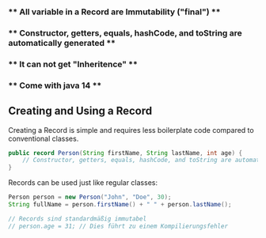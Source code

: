 ### ** All variable in a Record are Immutability ("final") **
### ** Constructor, getters, equals, hashCode, and toString are automatically generated **
### ** It can not get "Inheritence"                        **
### ** Come with java 14                                   **


## Creating and Using a Record

Creating a Record is simple and requires less boilerplate code compared to conventional classes.

```java
public record Person(String firstName, String lastName, int age) {
    // Constructor, getters, equals, hashCode, and toString are automatically generated
}
```

Records can be used just like regular classes:

```java
Person person = new Person("John", "Doe", 30);
String fullName = person.firstName() + " " + person.lastName();

// Records sind standardmäßig immutabel
// person.age = 31; // Dies führt zu einem Kompilierungsfehler
```
